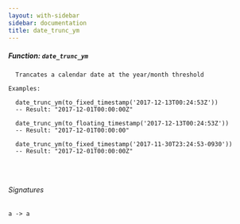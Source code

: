 ```yaml
---
layout: with-sidebar
sidebar: documentation
title: date_trunc_ym
---
```


##### Function: `date_trunc_ym`
```
  Trancates a calendar date at the year/month threshold

Examples:

  date_trunc_ym(to_fixed_timestamp('2017-12-13T00:24:53Z'))
  -- Result: "2017-12-01T00:00:00Z"

  date_trunc_ym(to_floating_timestamp('2017-12-13T00:24:53Z'))
  -- Result: "2017-12-01T00:00:00"

  date_trunc_ym(to_fixed_timestamp('2017-11-30T23:24:53-0930'))
  -- Result: "2017-12-01T00:00:00Z"




```

###### Signatures
    a -> a


